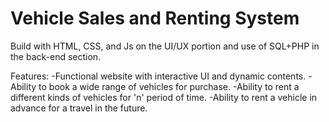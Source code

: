 # Vehicle Sales and Renting System

Build with HTML, CSS, and Js on the UI/UX portion and use of SQL+PHP in the back-end section.

Features:
-Functional website with interactive UI and dynamic contents.
-Ability to book a wide range of vehicles for purchase.
-Ability to rent a different kinds of vehicles for 'n' period of time.
-Ability to rent a vehicle in advance for a travel in the future.

